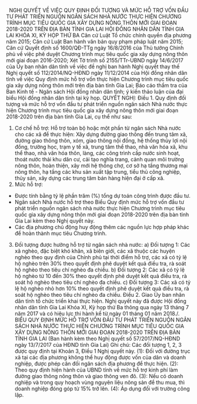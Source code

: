 <jsontable name="bang_0"> </jsontable>
 
NGHỊ QUYẾT
VỀ VIỆC QUY ĐỊNH ĐỐI TƯỢNG VÀ MỨC HỖ TRỢ VỐN ĐẦU TƯ PHÁT TRIỂN NGUỒN
NGÂN SÁCH NHÀ NƯỚC THỰC HIỆN CHƯƠNG TRÌNH MỤC TIÊU QUỐC GIA XÂY DỰNG NÔNG THÔN
MỚI GIAI ĐOẠN 2018-2020 TRÊN ĐỊA BÀN TỈNH GIA LAI
HỘI ĐỒNG NHÂN DÂN TỈNH GIA LAI
KHÓA XI, KỲ HỌP THỨ BA
Căn cứ Luật Tổ chức chính quyền địa
phương năm 2015;
Căn cứ Luật Ban hành văn bản quy
phạm pháp luật năm 2015;
Căn cứ Quyết định số 1600/QĐ-TTg 
ngày 16/8/2016 của Thủ tướng Chính phủ về việc phê duyệt Chương trình mục tiêu
quốc gia xây dựng nông thôn mới giai đoạn 2016-2020;
Xét Tờ trình số 2155/TTr-UBND ngày
14/6/2017 của Ủy ban nhân dân tỉnh về việc đề nghị
ban hành Nghị quyết thay thế Nghị quyết số 112/2014/NQ-HĐND
ngày 11/12/2014 của Hội đồng nhân dân tỉnh về việc Quy định mức hỗ trợ vốn thực hiện Chương trình mục tiêu quốc gia xây dựng nông thôn mới
trên địa bàn tỉnh Gia Lai; Báo cáo thẩm tra của Ban Kinh tế - Ngân sách Hội đồng nhân dân tỉnh; ý kiến thảo luận của đại biểu Hội đồng nhân dân tỉnh tại kỳ họp.
QUYẾT NGHỊ:
Điều 1. Quy định đối tượng và mức hỗ trợ vốn đầu
tư phát triển nguồn ngân sách Nhà nước thực hiện Chương trình mục tiêu quốc gia
xây dựng nông thôn mới giai đoạn 2018-2020 trên địa bàn tỉnh Gia Lai, cụ thể
như sau:
1. Cơ chế hỗ
trợ:
Hỗ trợ toàn bộ hoặc một phần từ ngân
sách Nhà nước cho các xã để thực hiện: Xây dựng đường giao thông đến trung tâm
xã, đường giao thông thôn, xóm, giao thông nội đồng, hệ thống
thủy lợi nội đồng, trường học, trạm y tế xã, trung tâm thể thao, nhà văn hóa
xã, khu thể thao, nhà văn hóa thôn, làng, các công trình cấp
nước sinh hoạt, thoát nước thải khu dân
cư, cải tạo nghĩa trang, cảnh quan môi trường nông thôn, hoàn thiện, xây mới hệ
thống chợ, cơ sở hạ tầng thương mại nông thôn, hạ tầng các khu sản xuất tập
trung, tiểu thủ công nghiệp, thủy sản, xây dựng các trung
tâm bán hàng hiện đại ở cấp xã.
2. Mức hỗ trợ:
- Được tính bằng
tỷ lệ phần trăm (%) tổng dự toán công trình được đầu tư.
- Ngân sách Nhà nước hỗ trợ theo Biểu Quy định mức hỗ trợ vốn
đầu tư phát triển nguồn ngân sách nhà nước thực hiện Chương trình mục tiêu quốc
gia xây dựng nông thôn mới giai đoạn 2018-2020 trên địa bàn tỉnh Gia Lai kèm theo Nghị quyết này.
- Các địa phương chủ động huy động
thêm các nguồn lực hợp pháp khác để hoàn thành mục tiêu
Chương trình.
3. Đối tượng được
hưởng hỗ trợ từ ngân sách nhà nước:
a) Đối tượng 1: Các xã nghèo, đặc biệt
khó khăn, xã biên giới, các xã thuộc các huyện nghèo theo quy định của Chính phủ
tại thời điểm hỗ trợ, các xã có tỷ lệ hộ nghèo trên 30% theo quyết định phê duyệt
kết quả điều tra, rà soát hộ nghèo theo tiêu chí nghèo đa chiều.
b) Đối tượng 2: Các xã có tỷ lệ hộ
nghèo từ 10 đến 30% theo quyết định phê duyệt kết quả điều tra, rà soát hộ
nghèo theo tiêu chí nghèo đa chiều.
c) Đối tượng 3: Các xã có tỷ lệ hộ
nghèo nhỏ hơn 10% theo quyết định phê duyệt kết quả điều tra, rà soát hộ nghèo
theo tiêu chí nghèo đa chiều.
Điều 2. Giao Ủy ban nhân dân tỉnh tổ chức triển khai
thực hiện.
Nghị quyết này đã được Hội đồng nhân
dân tỉnh Gia Lai Khóa XI, Kỳ họp thứ Ba thông qua ngày 13 tháng 7 năm 2017 và
có hiệu lực thi hành kể từ ngày 01 tháng 01 năm 2018./.
 
<jsontable name="bang_1"> </jsontable>
 
BIỂU
QUY ĐỊNH MỨC HỖ TRỢ VỐN ĐẦU TƯ PHÁT TRIỂN NGUỒN NGÂN SÁCH NHÀ NƯỚC THỰC HIỆN
CHƯƠNG TRÌNH MỤC TIÊU QUỐC GIA XÂY DỰNG NÔNG THÔN MỚI GIAI ĐOẠN 2018-2020 TRÊN
ĐỊA BÀN TỈNH GIA LAI
(Ban
hành kèm theo Nghị quyết số 57/2017/NQ-HĐND ngày 13/7/2017 của HĐND tỉnh Gia
Lai)
<jsontable name="bang_2"> </jsontable>
Ghi chú:
Các đối tượng 1, 2, 3 được quy định tại Khoản 3, Điều 1 Nghị quyết này.
(1): Đối với đường trục xã tại các địa
phương không thể huy động được vốn của dân và doanh nghiệp, được phép cân đối
ngân sách địa phương để thực hiện.
(2): Theo quy định hiện hành của UBND
tỉnh về mức hỗ trợ kinh phí làm đường giao thông nông thôn và giao thông ven
đô.
(3): Nếu có
doanh nghiệp và trong quy hoạch vùng nguyên liệu nông sản để thu mua, thì doanh nghiệp đóng góp từ 15% trở lên.
(4): Áp dụng đối với trường công lập.